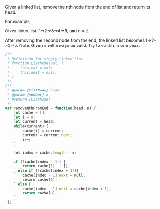 Given a linked list, remove the nth node from the end of list and return its head.

For example,

   Given linked list: 1->2->3->4->5, and n = 2.

   After removing the second node from the end, the linked list becomes 1->2->3->5.
Note:
Given n will always be valid.
Try to do this in one pass.


```js
/**
 * Definition for singly-linked list.
 * function ListNode(val) {
 *     this.val = val;
 *     this.next = null;
 * }
 */
/**
 * @param {ListNode} head
 * @param {number} n
 * @return {ListNode}
 */
var removeNthFromEnd = function(head, n) {
    let cache = [];
    let i = 0;
    let current = head;
    while(current) {
        cache[i] = current;
        current = current.next;
        i++;
    }

    let index = cache.length - n;

    if (!cache[index - 1]) {
        return cache[1] || [];
    } else if (!cache[index + 1]){
        cache[index - 1].next = null;
        return cache[0];
    } else {
        cache[index - 1].next = cache[index + 1];
        return cache[0];
    }
 };
 ```
